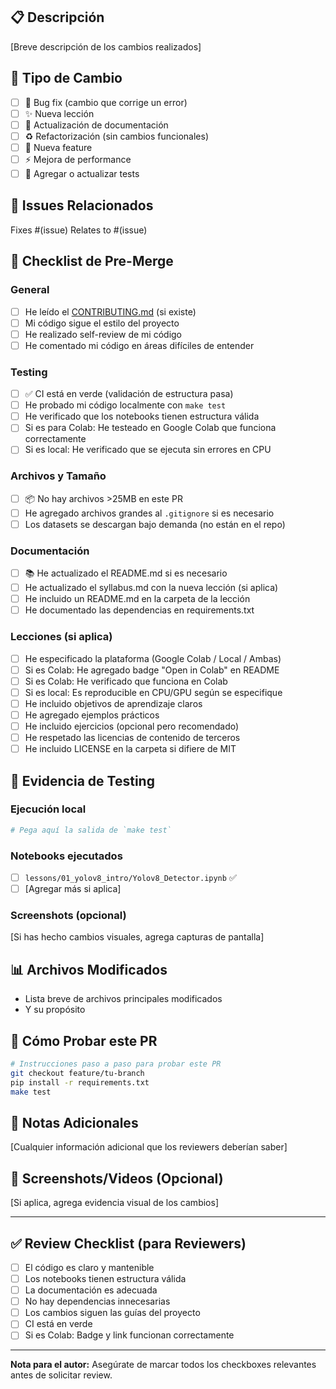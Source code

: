 ## 📋 Descripción

[Breve descripción de los cambios realizados]

## 🎯 Tipo de Cambio

- [ ] 🐛 Bug fix (cambio que corrige un error)
- [ ] ✨ Nueva lección
- [ ] 📝 Actualización de documentación
- [ ] ♻️ Refactorización (sin cambios funcionales)
- [ ] 🚀 Nueva feature
- [ ] ⚡ Mejora de performance
- [ ] 🧪 Agregar o actualizar tests

## 🔗 Issues Relacionados

Fixes #(issue)
Relates to #(issue)

## 📝 Checklist de Pre-Merge

### General

- [ ] He leído el [CONTRIBUTING.md](CONTRIBUTING.md) (si existe)
- [ ] Mi código sigue el estilo del proyecto
- [ ] He realizado self-review de mi código
- [ ] He comentado mi código en áreas difíciles de entender

### Testing

- [ ] ✅ CI está en verde (validación de estructura pasa)
- [ ] He probado mi código localmente con `make test`
- [ ] He verificado que los notebooks tienen estructura válida
- [ ] Si es para Colab: He testeado en Google Colab que funciona correctamente
- [ ] Si es local: He verificado que se ejecuta sin errores en CPU

### Archivos y Tamaño

- [ ] 📦 No hay archivos >25MB en este PR
- [ ] He agregado archivos grandes al `.gitignore` si es necesario
- [ ] Los datasets se descargan bajo demanda (no están en el repo)

### Documentación

- [ ] 📚 He actualizado el README.md si es necesario
- [ ] He actualizado el syllabus.md con la nueva lección (si aplica)
- [ ] He incluido un README.md en la carpeta de la lección
- [ ] He documentado las dependencias en requirements.txt

### Lecciones (si aplica)

- [ ] He especificado la plataforma (Google Colab / Local / Ambas)
- [ ] Si es Colab: He agregado badge "Open in Colab" en README
- [ ] Si es Colab: He verificado que funciona en Colab
- [ ] Si es local: Es reproducible en CPU/GPU según se especifique
- [ ] He incluido objetivos de aprendizaje claros
- [ ] He agregado ejemplos prácticos
- [ ] He incluido ejercicios (opcional pero recomendado)
- [ ] He respetado las licencias de contenido de terceros
- [ ] He incluido LICENSE en la carpeta si difiere de MIT

## 🧪 Evidencia de Testing

### Ejecución local

```bash
# Pega aquí la salida de `make test`
```

### Notebooks ejecutados

- [ ] `lessons/01_yolov8_intro/Yolov8_Detector.ipynb` ✅
- [ ] [Agregar más si aplica]

### Screenshots (opcional)

[Si has hecho cambios visuales, agrega capturas de pantalla]

## 📊 Archivos Modificados

- Lista breve de archivos principales modificados
- Y su propósito

## 🔄 Cómo Probar este PR

```bash
# Instrucciones paso a paso para probar este PR
git checkout feature/tu-branch
pip install -r requirements.txt
make test
```

## 💬 Notas Adicionales

[Cualquier información adicional que los reviewers deberían saber]

## 📸 Screenshots/Videos (Opcional)

[Si aplica, agrega evidencia visual de los cambios]

---

## ✅ Review Checklist (para Reviewers)

- [ ] El código es claro y mantenible
- [ ] Los notebooks tienen estructura válida
- [ ] La documentación es adecuada
- [ ] No hay dependencias innecesarias
- [ ] Los cambios siguen las guías del proyecto
- [ ] CI está en verde
- [ ] Si es Colab: Badge y link funcionan correctamente

---

**Nota para el autor:** Asegúrate de marcar todos los checkboxes relevantes antes de solicitar review.
